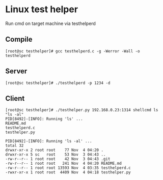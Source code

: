 # Linux test helper
Run cmd on target machine via testhelperd

## Compile
```
[root@sc testhelper]# gcc testhelperd.c -g -Werror -Wall -o testhelperd
```

## Server
```
[root@sc testhelper]# ./testhelperd -p 1234 -d
```

## Client
```
[root@sc testhelper]# ./testhelper.py 192.168.0.23:1314 shellcmd ls "ls -al"
PID[8492]-[INFO]: Running 'ls' ... 
README.md
testhelperd.c
testhelper.py

PID[8492]-[INFO]: Running 'ls -al' ... 
total 32
drwxr-xr-x 2 root root    77 Nov  4 04:20 .
drwxr-xr-x 5 sc   root    53 Nov  3 04:43 ..
-rw-r--r-- 1 root root    42 Nov  3 04:43 .git
-rw-r--r-- 1 root root   241 Nov  4 04:20 README.md
-rw-r--r-- 1 root root 13593 Nov  4 03:35 testhelperd.c
-rwxr-xr-x 1 root root  4409 Nov  4 04:18 testhelper.py

```

